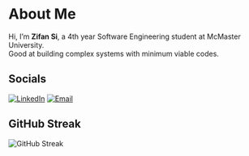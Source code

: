 # About Me

Hi, I’m **Zifan Si**, a 4th year Software Engineering student at McMaster University.  
Good at building complex systems with minimum viable codes.


## Socials
[![LinkedIn](https://img.shields.io/badge/LinkedIn-%230077B5.svg?logo=linkedin&logoColor=white)](https://www.linkedin.com/in/zifansi/) 
[![Email](https://img.shields.io/badge/Email-D14836?logo=gmail&logoColor=white)](mailto:zifansi102@gmail.com) 

## GitHub Streak
![GitHub Streak](https://streak-stats.demolab.com?user=zifansi&theme=radical)



